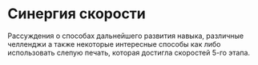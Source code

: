 # Синергия скорости

Рассуждения о способах дальнейшего развития навыка, различные челленджи а также некоторые интересные способы как либо использовать слепую печать, которая достигла скоростей 5-го этапа.